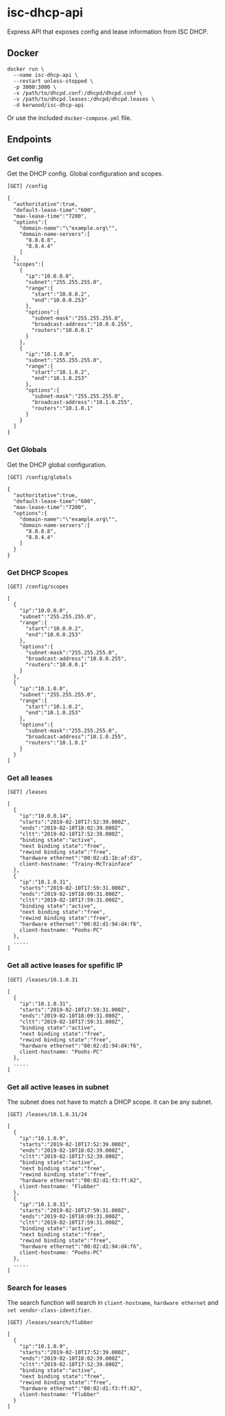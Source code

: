 # isc-dhcp-api
Express API that exposes config and lease information from ISC DHCP.

## Docker
```
docker run \
  --name isc-dhcp-api \
  --restart unless-stopped \
  -p 3000:3000 \
  -v /path/to/dhcpd.conf:/dhcpd/dhcpd.conf \
  -v /path/to/dhcpd.leases:/dhcpd/dhcpd.leases \
  -d kerwood/isc-dhcp-api
```
Or use the included `docker-compose.yml` file.

## Endpoints
### Get config
Get the DHCP config. Global configuration and scopes.
```
[GET] /config
```
```
{
  "authoritative":true,
  "default-lease-time":"600",
  "max-lease-time":"7200",
  "options":{
    "domain-name":"\"example.org\"",
    "domain-name-servers":[
      "8.8.8.8",
      "8.8.4.4"
    ]
  },
  "scopes":[
    {
      "ip":"10.0.0.0",
      "subnet":"255.255.255.0",
      "range":{
        "start":"10.0.0.2",
        "end":"10.0.0.253"
      },
      "options":{
        "subnet-mask":"255.255.255.0",
        "broadcast-address":"10.0.0.255",
        "routers":"10.0.0.1"
      }
    },
    {
      "ip":"10.1.0.0",
      "subnet":"255.255.255.0",
      "range":{
        "start":"10.1.0.2",
        "end":"10.1.0.253"
      },
      "options":{
        "subnet-mask":"255.255.255.0",
        "broadcast-address":"10.1.0.255",
        "routers":"10.1.0.1"
      }
    }
  ]
}
```
### Get Globals
Get the DHCP global configuration.
```
[GET] /config/globals
```
```
{
  "authoritative":true,
  "default-lease-time":"600",
  "max-lease-time":"7200",
  "options":{
    "domain-name":"\"example.org\"",
    "domain-name-servers":[
      "8.8.8.8",
      "8.8.4.4"
    ]
  }
}
```
### Get DHCP Scopes
```
[GET] /config/scopes
```
```
[
  {
    "ip":"10.0.0.0",
    "subnet":"255.255.255.0",
    "range":{
      "start":"10.0.0.2",
      "end":"10.0.0.253"
    },
    "options":{
      "subnet-mask":"255.255.255.0",
      "broadcast-address":"10.0.0.255",
      "routers":"10.0.0.1"
    }
  },
  {
    "ip":"10.1.0.0",
    "subnet":"255.255.255.0",
    "range":{
      "start":"10.1.0.2",
      "end":"10.1.0.253"
    },
    "options":{
      "subnet-mask":"255.255.255.0",
      "broadcast-address":"10.1.0.255",
      "routers":"10.1.0.1"
    }
  }
]
```
### Get all leases
```
[GET] /leases
```
```
[
  {
    "ip":"10.0.0.14",
    "starts":"2019-02-10T17:52:39.000Z",
    "ends":"2019-02-10T18:02:39.000Z",
    "cltt":"2019-02-10T17:52:39.000Z",
    "binding state":"active",
    "next binding state":"free",
    "rewind binding state":"free",
    "hardware ethernet":"00:02:d1:1b:af:d3",
    client-hostname: "Trainy-McTrainface"
  },
  {
    "ip":"10.1.0.31",
    "starts":"2019-02-10T17:59:31.000Z",
    "ends":"2019-02-10T18:09:31.000Z",
    "cltt":"2019-02-10T17:59:31.000Z",
    "binding state":"active",
    "next binding state":"free",
    "rewind binding state":"free",
    "hardware ethernet":"00:02:d1:94:d4:f6",
    client-hostname: "Poohs-PC"
  },
  .....
]
```
### Get all active leases for spefific IP
```
[GET] /leases/10.1.0.31
```
```
[
  {
    "ip":"10.1.0.31",
    "starts":"2019-02-10T17:59:31.000Z",
    "ends":"2019-02-10T18:09:31.000Z",
    "cltt":"2019-02-10T17:59:31.000Z",
    "binding state":"active",
    "next binding state":"free",
    "rewind binding state":"free",
    "hardware ethernet":"00:02:d1:94:d4:f6",
    client-hostname: "Poohs-PC"
  },
  .....
]
```
### Get all active leases in subnet
The subnet does not have to match a DHCP scope. it can be any subnet.
```
[GET] /leases/10.1.0.31/24
```
```
[
  {
    "ip":"10.1.0.9",
    "starts":"2019-02-10T17:52:39.000Z",
    "ends":"2019-02-10T18:02:39.000Z",
    "cltt":"2019-02-10T17:52:39.000Z",
    "binding state":"active",
    "next binding state":"free",
    "rewind binding state":"free",
    "hardware ethernet":"00:02:d1:f3:ff:82",
    client-hostname: "Flubber"
  },
  {
    "ip":"10.1.0.31",
    "starts":"2019-02-10T17:59:31.000Z",
    "ends":"2019-02-10T18:09:31.000Z",
    "cltt":"2019-02-10T17:59:31.000Z",
    "binding state":"active",
    "next binding state":"free",
    "rewind binding state":"free",
    "hardware ethernet":"00:02:d1:94:d4:f6",
    client-hostname: "Poohs-PC"
  },
  .....
]
```
### Search for leases
The search function will search in `client-hostname`, `hardware ethernet` and `set vendor-class-identifier`.
```
[GET] /leases/search/flubber
```
```
[
  {
    "ip":"10.1.0.9",
    "starts":"2019-02-10T17:52:39.000Z",
    "ends":"2019-02-10T18:02:39.000Z",
    "cltt":"2019-02-10T17:52:39.000Z",
    "binding state":"active",
    "next binding state":"free",
    "rewind binding state":"free",
    "hardware ethernet":"00:02:d1:f3:ff:82",
    client-hostname: "Flubber"
  }
]
```
